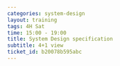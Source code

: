 ```yaml
---
categories: system-design
layout: training
tags: 4H Sat 
time: 15:00 - 19:00
title: System Design specification
subtitle: 4+1 view
ticket_id: b20078b595abc
---
```

